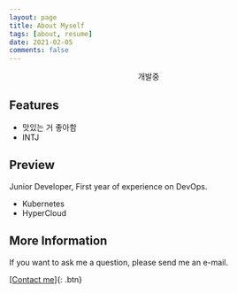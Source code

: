 ```yaml
---
layout: page
title: About Myself
tags: [about, resume]
date: 2021-02-05
comments: false
---
```

    
<center>개발중</center>

## Features
* 맛있는 거 좋아함
* INTJ

## Preview

Junior Developer, First year of experience on DevOps.

* Kubernetes
* HyperCloud

## More Information

If you want to ask me a question, please send me an e-mail.

[<a href="mailto:kks.chloe@gmail.com">Contact me<a/>]{: .btn}

